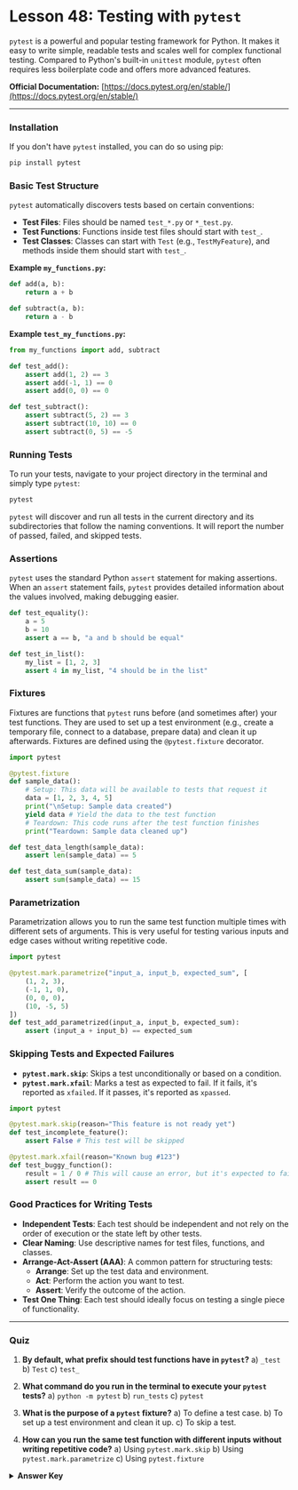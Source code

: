 # Lesson 48: Testing with `pytest`

`pytest` is a powerful and popular testing framework for Python. It makes it easy to write simple, readable tests and scales well for complex functional testing. Compared to Python's built-in `unittest` module, `pytest` often requires less boilerplate code and offers more advanced features.

**Official Documentation:** [https://docs.pytest.org/en/stable/](https://docs.pytest.org/en/stable/)

---

### Installation

If you don't have `pytest` installed, you can do so using pip:

```bash
pip install pytest
```

### Basic Test Structure

`pytest` automatically discovers tests based on certain conventions:

*   **Test Files**: Files should be named `test_*.py` or `*_test.py`.
*   **Test Functions**: Functions inside test files should start with `test_`.
*   **Test Classes**: Classes can start with `Test` (e.g., `TestMyFeature`), and methods inside them should start with `test_`.

**Example `my_functions.py`:**

```python
def add(a, b):
    return a + b

def subtract(a, b):
    return a - b
```

**Example `test_my_functions.py`:**

```python
from my_functions import add, subtract

def test_add():
    assert add(1, 2) == 3
    assert add(-1, 1) == 0
    assert add(0, 0) == 0

def test_subtract():
    assert subtract(5, 2) == 3
    assert subtract(10, 10) == 0
    assert subtract(0, 5) == -5
```

### Running Tests

To run your tests, navigate to your project directory in the terminal and simply type `pytest`:

```bash
pytest
```

`pytest` will discover and run all tests in the current directory and its subdirectories that follow the naming conventions. It will report the number of passed, failed, and skipped tests.

### Assertions

`pytest` uses the standard Python `assert` statement for making assertions. When an `assert` statement fails, `pytest` provides detailed information about the values involved, making debugging easier.

```python
def test_equality():
    a = 5
    b = 10
    assert a == b, "a and b should be equal"

def test_in_list():
    my_list = [1, 2, 3]
    assert 4 in my_list, "4 should be in the list"
```

### Fixtures

Fixtures are functions that `pytest` runs before (and sometimes after) your test functions. They are used to set up a test environment (e.g., create a temporary file, connect to a database, prepare data) and clean it up afterwards. Fixtures are defined using the `@pytest.fixture` decorator.

```python
import pytest

@pytest.fixture
def sample_data():
    # Setup: This data will be available to tests that request it
    data = [1, 2, 3, 4, 5]
    print("\nSetup: Sample data created")
    yield data # Yield the data to the test function
    # Teardown: This code runs after the test function finishes
    print("Teardown: Sample data cleaned up")

def test_data_length(sample_data):
    assert len(sample_data) == 5

def test_data_sum(sample_data):
    assert sum(sample_data) == 15
```

### Parametrization

Parametrization allows you to run the same test function multiple times with different sets of arguments. This is very useful for testing various inputs and edge cases without writing repetitive code.

```python
import pytest

@pytest.mark.parametrize("input_a, input_b, expected_sum", [
    (1, 2, 3),
    (-1, 1, 0),
    (0, 0, 0),
    (10, -5, 5)
])
def test_add_parametrized(input_a, input_b, expected_sum):
    assert (input_a + input_b) == expected_sum
```

### Skipping Tests and Expected Failures

*   **`pytest.mark.skip`**: Skips a test unconditionally or based on a condition.
*   **`pytest.mark.xfail`**: Marks a test as expected to fail. If it fails, it's reported as `xfailed`. If it passes, it's reported as `xpassed`.

```python
import pytest

@pytest.mark.skip(reason="This feature is not ready yet")
def test_incomplete_feature():
    assert False # This test will be skipped

@pytest.mark.xfail(reason="Known bug #123")
def test_buggy_function():
    result = 1 / 0 # This will cause an error, but it's expected to fail
    assert result == 0
```

### Good Practices for Writing Tests

*   **Independent Tests**: Each test should be independent and not rely on the order of execution or the state left by other tests.
*   **Clear Naming**: Use descriptive names for test files, functions, and classes.
*   **Arrange-Act-Assert (AAA)**: A common pattern for structuring tests:
    *   **Arrange**: Set up the test data and environment.
    *   **Act**: Perform the action you want to test.
    *   **Assert**: Verify the outcome of the action.
*   **Test One Thing**: Each test should ideally focus on testing a single piece of functionality.

---

### Quiz

1.  **By default, what prefix should test functions have in `pytest`?**
    a) `_test`
    b) `Test`
    c) `test_`

2.  **What command do you run in the terminal to execute your `pytest` tests?**
    a) `python -m pytest`
    b) `run_tests`
    c) `pytest`

3.  **What is the purpose of a `pytest` fixture?**
    a) To define a test case.
    b) To set up a test environment and clean it up.
    c) To skip a test.

4.  **How can you run the same test function with different inputs without writing repetitive code?**
    a) Using `pytest.mark.skip`
    b) Using `pytest.mark.parametrize`
    c) Using `pytest.fixture`

<details>
  <summary><b>Answer Key</b></summary>
  1. c
  2. c
  3. b
  4. b
</details>
